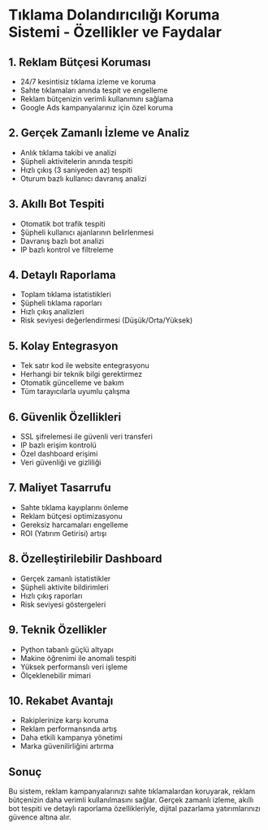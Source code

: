 # Tıklama Dolandırıcılığı Koruma Sistemi - Özellikler ve Faydalar

## 1. Reklam Bütçesi Koruması
- 24/7 kesintisiz tıklama izleme ve koruma
- Sahte tıklamaları anında tespit ve engelleme
- Reklam bütçenizin verimli kullanımını sağlama
- Google Ads kampanyalarınız için özel koruma

## 2. Gerçek Zamanlı İzleme ve Analiz
- Anlık tıklama takibi ve analizi
- Şüpheli aktivitelerin anında tespiti
- Hızlı çıkış (3 saniyeden az) tespiti
- Oturum bazlı kullanıcı davranış analizi

## 3. Akıllı Bot Tespiti
- Otomatik bot trafik tespiti
- Şüpheli kullanıcı ajanlarının belirlenmesi
- Davranış bazlı bot analizi
- IP bazlı kontrol ve filtreleme

## 4. Detaylı Raporlama
- Toplam tıklama istatistikleri
- Şüpheli tıklama raporları
- Hızlı çıkış analizleri
- Risk seviyesi değerlendirmesi (Düşük/Orta/Yüksek)

## 5. Kolay Entegrasyon
- Tek satır kod ile website entegrasyonu
- Herhangi bir teknik bilgi gerektirmez
- Otomatik güncelleme ve bakım
- Tüm tarayıcılarla uyumlu çalışma

## 6. Güvenlik Özellikleri
- SSL şifrelemesi ile güvenli veri transferi
- IP bazlı erişim kontrolü
- Özel dashboard erişimi
- Veri güvenliği ve gizliliği

## 7. Maliyet Tasarrufu
- Sahte tıklama kayıplarını önleme
- Reklam bütçesi optimizasyonu
- Gereksiz harcamaları engelleme
- ROI (Yatırım Getirisi) artışı

## 8. Özelleştirilebilir Dashboard
- Gerçek zamanlı istatistikler
- Şüpheli aktivite bildirimleri
- Hızlı çıkış raporları
- Risk seviyesi göstergeleri

## 9. Teknik Özellikler
- Python tabanlı güçlü altyapı
- Makine öğrenimi ile anomali tespiti
- Yüksek performanslı veri işleme
- Ölçeklenebilir mimari

## 10. Rekabet Avantajı
- Rakiplerinize karşı koruma
- Reklam performansında artış
- Daha etkili kampanya yönetimi
- Marka güvenilirliğini artırma

## Sonuç
Bu sistem, reklam kampanyalarınızı sahte tıklamalardan koruyarak, reklam bütçenizin daha verimli kullanılmasını sağlar. Gerçek zamanlı izleme, akıllı bot tespiti ve detaylı raporlama özellikleriyle, dijital pazarlama yatırımlarınızı güvence altına alır. 